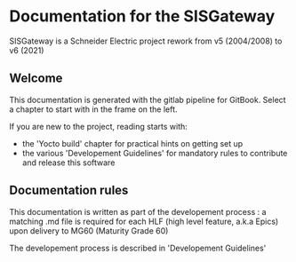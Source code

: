 # Documentation for the SISGateway

SISGateway is a Schneider Electric project rework from v5 (2004/2008) to v6 (2021)

## Welcome
This documentation is generated with the gitlab pipeline for GitBook. Select a chapter to start with in the frame on the left.

If you are new to the project, reading starts with:

* the 'Yocto build' chapter for practical hints on getting set up
* the various 'Developement Guidelines' for mandatory rules to contribute and release this software

## Documentation rules

This documentation is written as part of the developement process : a matching .md file is required for each HLF (high level feature, a.k.a Epics) upon delivery to MG60 (Maturity Grade 60) 

The developement process is described in 'Developement Guidelines'
